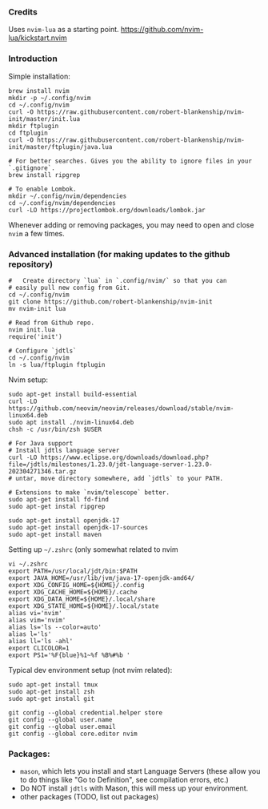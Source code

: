 ### Credits
Uses `nvim-lua` as a starting point.
https://github.com/nvim-lua/kickstart.nvim

### Introduction
Simple installation:
```
brew install nvim
mkdir -p ~/.config/nvim
cd ~/.config/nvim
curl -O https://raw.githubusercontent.com/robert-blankenship/nvim-init/master/init.lua
mkdir ftplugin
cd ftplugin
curl -O https://raw.githubusercontent.com/robert-blankenship/nvim-init/master/ftplugin/java.lua

# For better searches. Gives you the ability to ignore files in your `.gitignore`.
brew install ripgrep

# To enable Lombok.
mkdir ~/.config/nvim/dependencies
cd ~/.config/nvim/dependencies
curl -LO https://projectlombok.org/downloads/lombok.jar
```

Whenever adding or removing packages, you may need to open and close `nvim` a few times.


### Advanced installation (for making updates to the github repository)
```
#   Create directory `lua` in `.config/nvim/` so that you can
# easily pull new config from Git.
cd ~/.config/nvim
git clone https://github.com/robert-blankenship/nvim-init
mv nvim-init lua

# Read from Github repo.
nvim init.lua
require('init')

# Configure `jdtls`
cd ~/.config/nvim
ln -s lua/ftplugin ftplugin
``` 

Nvim setup:
```
sudo apt-get install build-essential
curl -LO https://github.com/neovim/neovim/releases/download/stable/nvim-linux64.deb
sudo apt install ./nvim-linux64.deb
chsh -c /usr/bin/zsh $USER

# For Java support
# Install jdtls language server
curl -LO https://www.eclipse.org/downloads/download.php?file=/jdtls/milestones/1.23.0/jdt-language-server-1.23.0-202304271346.tar.gz
# untar, move directory somewhere, add `jdtls` to your PATH.

# Extensions to make `nvim/telescope` better.
sudo apt-get install fd-find
sudo apt-get instal ripgrep

sudo apt-get install openjdk-17
sudo apt-get install openjdk-17-sources
sudo apt-get install maven
```

Setting up `~/.zshrc` (only somewhat related to nvim
```
vi ~/.zshrc
export PATH=/usr/local/jdt/bin:$PATH
export JAVA_HOME=/usr/lib/jvm/java-17-openjdk-amd64/
export XDG_CONFIG_HOME=${HOME}/.config
export XDG_CACHE_HOME=${HOME}/.cache
export XDG_DATA_HOME=${HOME}/.local/share
export XDG_STATE_HOME=${HOME}/.local/state
alias vi='nvim'
alias vim='nvim'
alias ls='ls --color=auto'
alias l='ls'
alias ll='ls -ahl'
export CLICOLOR=1
export PS1='%F{blue}%1~%f %B%#%b '
```

Typical dev environment setup (not nvim related):
```
sudo apt-get install tmux
sudo apt-get install zsh
sudo apt-get install git

git config --global credential.helper store
git config --global user.name
git config --global user.email
git config --global core.editor nvim
```

### Packages:
- `mason`, which lets you install and start Language Servers (these allow you to do things like "Go to Definition", see compilation errors, etc.)
- Do NOT install `jdtls` with Mason, this will mess up your environment.
- other packages (TODO, list out packages)

